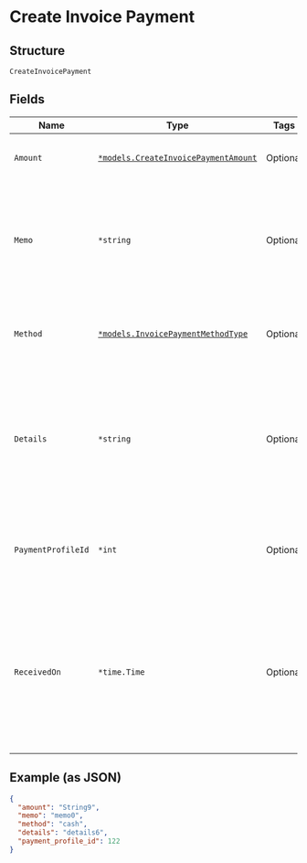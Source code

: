 
# Create Invoice Payment

## Structure

`CreateInvoicePayment`

## Fields

| Name | Type | Tags | Description |
|  --- | --- | --- | --- |
| `Amount` | [`*models.CreateInvoicePaymentAmount`](../../doc/models/containers/create-invoice-payment-amount.md) | Optional | This is a container for one-of cases. |
| `Memo` | `*string` | Optional | A description to be attached to the payment. Applicable only to `external` payments. |
| `Method` | [`*models.InvoicePaymentMethodType`](../../doc/models/invoice-payment-method-type.md) | Optional | The type of payment method used. Defaults to other. |
| `Details` | `*string` | Optional | Additional information related to the payment method (eg. Check #). Applicable only to `external` payments. |
| `PaymentProfileId` | `*int` | Optional | The ID of the payment profile to be used for the payment. |
| `ReceivedOn` | `*time.Time` | Optional | Date reflecting when the payment was received from a customer. Must be in the past. Applicable only to<br>`external` payments. |

## Example (as JSON)

```json
{
  "amount": "String9",
  "memo": "memo0",
  "method": "cash",
  "details": "details6",
  "payment_profile_id": 122
}
```


